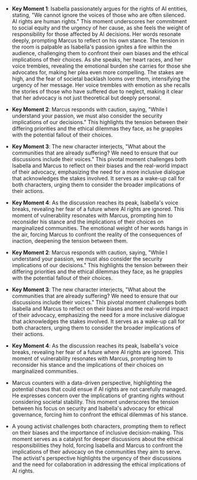 - **Key Moment 1**: Isabella passionately argues for the rights of AI entities, stating, "We cannot ignore the voices of those who are often silenced. AI rights are human rights." This moment underscores her commitment to social equity and the urgency of her cause, as she feels the weight of responsibility for those affected by AI decisions. Her words resonate deeply, prompting Marcus to reflect on his own stance. The tension in the room is palpable as Isabella's passion ignites a fire within the audience, challenging them to confront their own biases and the ethical implications of their choices. As she speaks, her heart races, and her voice trembles, revealing the emotional burden she carries for those she advocates for, making her plea even more compelling. The stakes are high, and the fear of societal backlash looms over them, intensifying the urgency of her message. Her voice trembles with emotion as she recalls the stories of those who have suffered due to neglect, making it clear that her advocacy is not just theoretical but deeply personal.

- **Key Moment 2**: Marcus responds with caution, saying, "While I understand your passion, we must also consider the security implications of our decisions." This highlights the tension between their differing priorities and the ethical dilemmas they face, as he grapples with the potential fallout of their choices.

- **Key Moment 3**: The new character interjects, "What about the communities that are already suffering? We need to ensure that our discussions include their voices." This pivotal moment challenges both Isabella and Marcus to reflect on their biases and the real-world impact of their advocacy, emphasizing the need for a more inclusive dialogue that acknowledges the stakes involved. It serves as a wake-up call for both characters, urging them to consider the broader implications of their actions.

- **Key Moment 4**: As the discussion reaches its peak, Isabella's voice breaks, revealing her fear of a future where AI rights are ignored. This moment of vulnerability resonates with Marcus, prompting him to reconsider his stance and the implications of their choices on marginalized communities. The emotional weight of her words hangs in the air, forcing Marcus to confront the reality of the consequences of inaction, deepening the tension between them.

- **Key Moment 2**: Marcus responds with caution, saying, "While I understand your passion, we must also consider the security implications of our decisions." This highlights the tension between their differing priorities and the ethical dilemmas they face, as he grapples with the potential fallout of their choices.

- **Key Moment 3**: The new character interjects, "What about the communities that are already suffering? We need to ensure that our discussions include their voices." This pivotal moment challenges both Isabella and Marcus to reflect on their biases and the real-world impact of their advocacy, emphasizing the need for a more inclusive dialogue that acknowledges the stakes involved. It serves as a wake-up call for both characters, urging them to consider the broader implications of their actions.

- **Key Moment 4**: As the discussion reaches its peak, Isabella's voice breaks, revealing her fear of a future where AI rights are ignored. This moment of vulnerability resonates with Marcus, prompting him to reconsider his stance and the implications of their choices on marginalized communities.
- Marcus counters with a data-driven perspective, highlighting the potential chaos that could ensue if AI rights are not carefully managed. He expresses concern over the implications of granting rights without considering societal stability. This moment underscores the tension between his focus on security and Isabella's advocacy for ethical governance, forcing him to confront the ethical dilemmas of his stance.
- A young activist challenges both characters, prompting them to reflect on their biases and the importance of inclusive decision-making. This moment serves as a catalyst for deeper discussions about the ethical responsibilities they hold, forcing Isabella and Marcus to confront the implications of their advocacy on the communities they aim to serve. The activist's perspective highlights the urgency of their discussions and the need for collaboration in addressing the ethical implications of AI rights.
